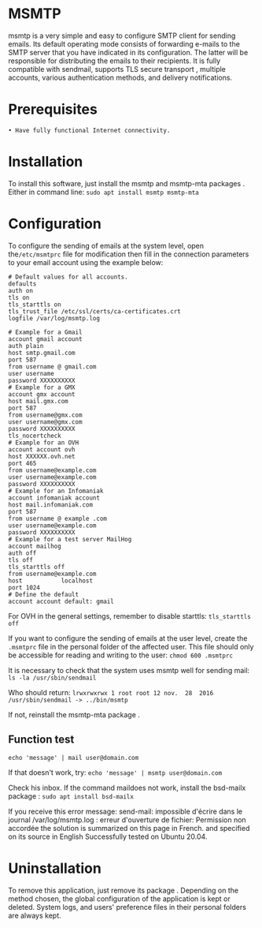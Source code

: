 # MSMTP
msmtp is a very simple and easy to configure SMTP client for sending emails.
Its default operating mode consists of forwarding e-mails to the SMTP server that you have indicated in its configuration. The latter will be responsible for distributing the emails to their recipients.
It is fully compatible with sendmail, supports TLS secure transport , multiple accounts, various authentication methods, and delivery notifications.

# Prerequisites
	• Have fully functional Internet connectivity.
	
# Installation
To install this software, just install the msmtp and msmtp-mta packages .
Either in command line:
`sudo apt install msmtp msmtp-mta`

# Configuration
To configure the sending of emails at the system level, open the`/etc/msmtprc` file for modification then fill in the connection parameters to your email account using the example below:

```
# Default values for all accounts. 
defaults 
auth on 
tls on 
tls_starttls on 
tls_trust_file /etc/ssl/certs/ca-certificates.crt 
logfile /var/log/msmtp.log 

# Example for a Gmail 
account gmail account 
auth plain 
host smtp.gmail.com 
port 587 
from username @ gmail.com 
user username 
password XXXXXXXXXX 
# Example for a GMX 
account gmx account 
host mail.gmx.com 
port 587 
from username@gmx.com 
user username@gmx.com 
password XXXXXXXXXX 
tls_nocertcheck
# Example for an OVH 
account account ovh 
host XXXXXX.ovh.net 
port 465 
from username@example.com 
user username@example.com 
password XXXXXXXXXX 
# Example for an Infomaniak 
account infomaniak account 
host mail.infomaniak.com 
port 587 
from username @ example .com 
user username@example.com 
password XXXXXXXXXX 
# Example for a test server MailHog 
account mailhog 
auth off 
tls off 
tls_starttls off 
from username@example.com
host           localhost
port 1024
# Define the default 
account account default: gmail
```
For OVH in the general settings, remember to disable starttls:
 `tls_starttls   off `
 
If you want to configure the sending of emails at the user level, create the `.msmtprc` file in the personal folder of the affected user. 
This file should only be accessible for reading and writing to the user:
`chmod 600 .msmtprc`

It is necessary to check that the system uses msmtp well for sending mail:
`ls -la /usr/sbin/sendmail`

Who should return:
`lrwxrwxrwx 1 root root 12 nov.  28  2016 /usr/sbin/sendmail -> ../bin/msmtp`

If not, reinstall the msmtp-mta package .

## Function test

`echo 'message' | mail user@domain.com`

If that doesn't work, try:
`echo 'message' | msmtp user@domain.com`

Check his inbox.
If the command maildoes not work, install the bsd-mailx package :
`sudo apt install bsd-mailx`

If you receive this error message: 
send-mail: impossible d'écrire dans le journal /var/log/msmtp.log : erreur d'ouverture de fichier: Permission non accordée 
the solution is summarized on this page in French. and specified on its source in English Successfully tested on Ubuntu 20.04.


# Uninstallation
To remove this application, just remove its package . 
Depending on the method chosen, the global configuration of the application is kept or deleted. 
System logs, and users' preference files in their personal folders are always kept.


